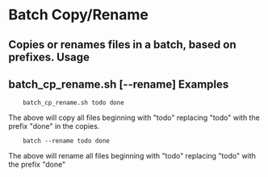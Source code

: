 Batch Copy/Rename
================

Copies or renames files in a batch, based on prefixes.
Usage
-----
batch_cp_rename.sh [--rename] <source prefix> <target prefix>
Examples
-------
        batch_cp_rename.sh todo done
The above will copy all files beginning with "todo" replacing "todo" with the prefix "done" in the copies.

        batch --rename todo done
The above will rename all files beginning with "todo" replacing "todo" with the prefix "done"
